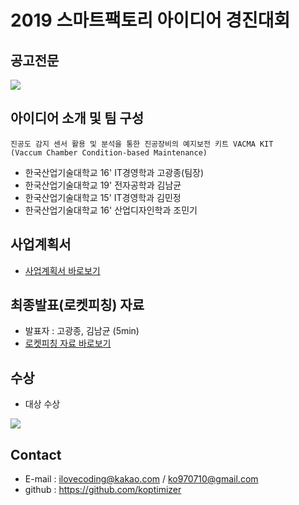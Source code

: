 # 2019 스마트팩토리 아이디어 경진대회
## 공고전문
<img src = 'https://github.com/koptimizer/VACMA_KIT_prop/blob/master/2019%EC%8A%A4%EB%A7%88%ED%8A%B8%ED%8C%A9%ED%86%A0%EB%A6%AC%EC%95%84%EC%9D%B4%EB%94%94%EC%96%B4%EA%B2%BD%EC%A7%84%EB%8C%80%ED%9A%8C%EA%B3%B5%EA%B3%A0%EC%A0%84%EB%AC%B8.png?raw=true'>

## 아이디어 소개 및 팀 구성
```
진공도 감지 센서 활용 및 분석을 통한 진공장비의 예지보전 키트 VACMA KIT
(Vaccum Chamber Condition-based Maintenance)
```
- 한국산업기술대학교 16' IT경영학과 고광종(팀장) <br>
- 한국산업기술대학교 19' 전자공학과 김남균
- 한국산업기술대학교 15' IT경영학과 김민정
- 한국산업기술대학교 16' 산업디자인학과 조민기

## 사업계획서
- [사업계획서 바로보기](https://github.com/koptimizer/VACMA_KIT_prop/blob/master/dox/%EC%82%AC%EC%97%85%EA%B3%84%ED%9A%8D%EC%84%9C_%EA%B3%A0%EB%AF%BC%EB%82%A8_2.0.pdf)

## 최종발표(로켓피칭) 자료
- 발표자 : 고광종, 김남균 (5min)
- [로켓피칭 자료 바로보기](https://github.com/koptimizer/VACMA_KIT_prop/blob/master/dox/%EA%B3%A0%EB%AF%BC%EB%82%A8%20%EB%B0%9C%ED%91%9C%202.0.pdf)

## 수상
- 대상 수상
<img src = 'https://github.com/koptimizer/VACMA_KIT_prop/blob/master/dox/%EC%88%98%EC%83%81.jpg?raw=true'>

## Contact
- E-mail : ilovecoding@kakao.com / ko970710@gmail.com
- github : https://github.com/koptimizer
